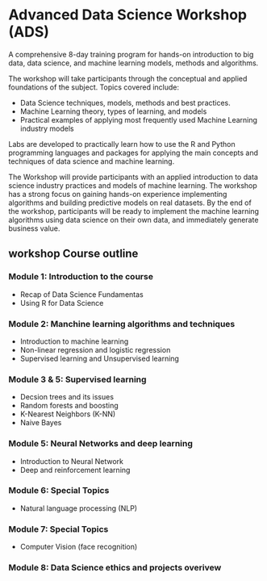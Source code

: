 # Advanced Data Science Workshop (ADS)
A comprehensive 8-day training program for hands-on introduction to big data, data science, and machine learning models, methods and algorithms.

The workshop will take participants through the conceptual and applied foundations of the subject. Topics covered include:
* Data Science techniques, models, methods and best practices.
* Machine Learning theory, types of learning, and models
* Practical examples of applying most frequently used Machine Learning industry models

Labs are developed to practically learn how to use the R and Python programming languages and packages for applying the main concepts and techniques of data science and machine learning.

The Workshop will provide participants with an applied introduction to data science industry practices and models of machine learning. The workshop has a strong focus on gaining hands-on experience implementing algorithms and building predictive models on real datasets. By the end of the workshop, participants will be ready to implement the machine learning algorithms using data science on their own data, and immediately generate business value.

## workshop Course outline
### Module 1: Introduction to the course
  * Recap of Data Science Fundamentas
  * Using R for Data Science
### Module 2: Manchine learning algorithms and techniques
  * Introduction to machine learning
  * Non-linear regression and logistic regression
  * Supervised learning and Unsupervised learning
### Module 3 & 5: Supervised learning 
  * Decsion trees and its issues
  * Random forests and boosting
  * K-Nearest Neighbors (K-NN)
  * Naive Bayes 
### Module 5:  Neural Networks and deep learning
  * Introduction to Neural Network
  * Deep and reinforcement learning 
### Module 6:  Special Topics
  * Natural language processing (NLP)
### Module 7: Special Topics
  * Computer Vision (face recognition)
### Module 8: Data Science ethics and projects overivew  
  
   
